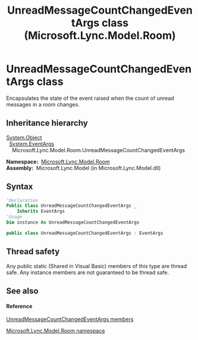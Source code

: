 ﻿---
title: UnreadMessageCountChangedEventArgs class (Microsoft.Lync.Model.Room)
TOCTitle: UnreadMessageCountChangedEventArgs class
ms:assetid: T:Microsoft.Lync.Model.Room.UnreadMessageCountChangedEventArgs_DI_3_UC_OCS14MrefLyncWPF
ms:mtpsurl: https://msdn.microsoft.com/en-us/library/microsoft.lync.model.room.unreadmessagecountchangedeventargs_di_3_uc_ocs14mreflyncwpf(v=office.15)
ms:contentKeyID: 48601104
ms.date: 07/28/2014
mtps_version: v=office.15
f1_keywords:
- Microsoft.Lync.Model.Room.UnreadMessageCountChangedEventArgs
dev_langs:
- CSharp
- JScript
- VB
- other
---

# UnreadMessageCountChangedEventArgs class

Encapsulates the state of the event raised when the count of unread messages in a room changes.

## Inheritance hierarchy

[System.Object](http://msdn2.microsoft.com/en-us/library/e5kfa45b)  
  [System.EventArgs](http://msdn2.microsoft.com/en-us/library/118wxtk3)  
    Microsoft.Lync.Model.Room.UnreadMessageCountChangedEventArgs  

**Namespace:**  [Microsoft.Lync.Model.Room](microsoft-lync-model-room-namespace_2.md)  
**Assembly:**  Microsoft.Lync.Model (in Microsoft.Lync.Model.dll)

## Syntax

``` vb
'Declaration
Public Class UnreadMessageCountChangedEventArgs _
    Inherits EventArgs
'Usage
Dim instance As UnreadMessageCountChangedEventArgs
```

``` csharp
public class UnreadMessageCountChangedEventArgs : EventArgs
```

## Thread safety

Any public static (Shared in Visual Basic) members of this type are thread safe. Any instance members are not guaranteed to be thread safe.

## See also

#### Reference

[UnreadMessageCountChangedEventArgs members](unreadmessagecountchangedeventargs-members-microsoft-lync-model-room_2.md)

[Microsoft.Lync.Model.Room namespace](microsoft-lync-model-room-namespace_2.md)


